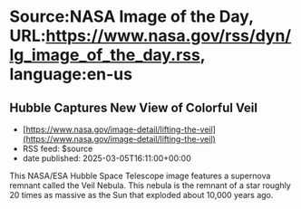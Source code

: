 # Source:NASA Image of the Day, URL:https://www.nasa.gov/rss/dyn/lg_image_of_the_day.rss, language:en-us

## Hubble Captures New View of Colorful Veil
 - [https://www.nasa.gov/image-detail/lifting-the-veil](https://www.nasa.gov/image-detail/lifting-the-veil)
 - RSS feed: $source
 - date published: 2025-03-05T16:11:00+00:00

This NASA/ESA Hubble Space Telescope image features a supernova remnant called the Veil Nebula. This nebula is the remnant of a star roughly 20 times as massive as the Sun that exploded about 10,000 years ago.


